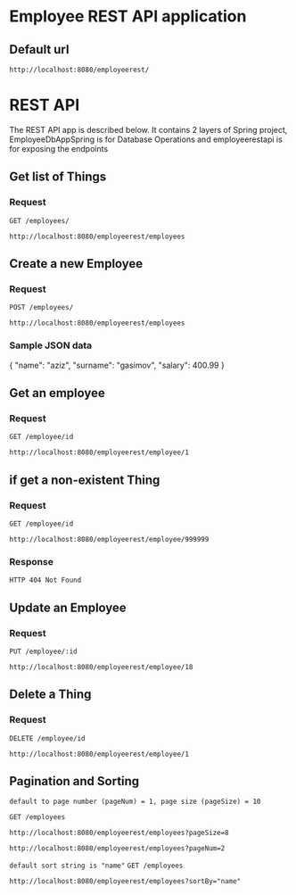 # Employee REST API application

## Default url
    http://localhost:8080/employeerest/


# REST API

The REST API app is described below. 
It contains 2 layers of Spring project, EmployeeDbAppSpring is for Database Operations and employeerestapi is for exposing the endpoints

## Get list of Things

### Request

`GET /employees/`

    http://localhost:8080/employeerest/employees

## Create a new Employee

### Request

`POST /employees/`

    http://localhost:8080/employeerest/employees

### Sample JSON data 
    
{
    "name": "aziz",
    "surname": "gasimov",
    "salary": 400.99
}


## Get an employee

### Request

`GET /employee/id`

    http://localhost:8080/employeerest/employee/1

## if get a non-existent Thing

### Request

`GET /employee/id`

    http://localhost:8080/employeerest/employee/999999

### Response

    HTTP 404 Not Found

## Update an Employee

### Request

`PUT /employee/:id`

    http://localhost:8080/employeerest/employee/18

## Delete a Thing

### Request

`DELETE /employee/id`

    http://localhost:8080/employeerest/employee/1


## Pagination and Sorting
`default to page number (pageNum) = 1, page size (pageSize) = 10`

`GET /employees`

    http://localhost:8080/employeerest/employees?pageSize=8

    http://localhost:8080/employeerest/employees?pageNum=2

`default sort string is "name"`
`GET /employees`

    http://localhost:8080/employeerest/employees?sortBy="name"
